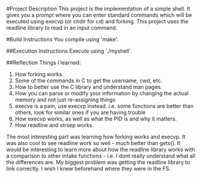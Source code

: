#Project Description
This project is the implementation of a simple shell. It gives you a prompt where you can enter standard commands which will be executed using execvp (or chdir for cd) and forking. This project uses the readline library to read in an input command.

#Build Instructions
You compile using 'make'.

##Execution Instructions
Execute using './myshell'.

##Reflection
Things I learned:
1) How forking works.
2) Some of the commands in C to get the username, cwd, etc.
3) How to better use the C library and understand man pages.
4) How you can parse or modify your information by changing the actual memory and not just re-assigning things
5) execve is a pain, use execvp instead. i.e. some functions are better than others, look for similar ones if you are having trouble
6) How execvp works, as well as what the PID is and why it matters.
7) How readline and strsep works.

The most interesting part was learning how forking works and execvp. It was also cool to see readline work so well - much better than gets().
It would be interesting to learn more about how the readline library works with a comparison to other intake functions - i.e. I dont really understand what all the differences are.
My biggest problem was getting the readline library to link correctly. I wish I knew beforehand where they were in the FS.
